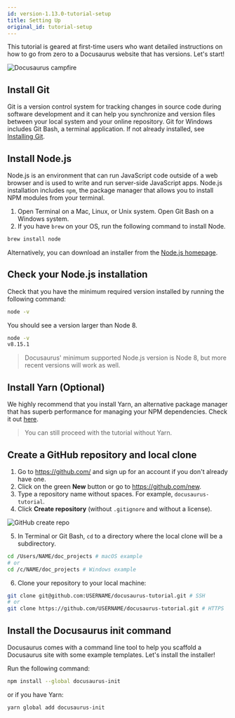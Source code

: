```yaml
---
id: version-1.13.0-tutorial-setup
title: Setting Up
original_id: tutorial-setup
---
```


This tutorial is geared at first-time users who want detailed instructions on how to go from zero to a Docusaurus website that has versions. Let's start!

<img alt="Docusaurus campfire" src="/img/undraw_docusaurus_mountain.svg" class="docImage"/>

## Install Git

Git is a version control system for tracking changes in source code during software development and it can help you synchronize and version files between your local system and your online repository. Git for Windows includes Git Bash, a terminal application. If not already installed, see [Installing Git](https://git-scm.com/book/en/v2/Getting-Started-Installing-Git).

## Install Node.js

Node.js is an environment that can run JavaScript code outside of a web browser and is used to write and run server-side JavaScript apps. Node.js installation includes `npm`, the package manager that allows you to install NPM modules from your terminal.

1. Open Terminal on a Mac, Linux, or Unix system. Open Git Bash on a Windows system.
1. If you have `brew` on your OS, run the following command to install Node.

```sh
brew install node
```

Alternatively, you can download an installer from the [Node.js homepage](https://nodejs.org/en/).

## Check your Node.js installation

Check that you have the minimum required version installed by running the following command:

```sh
node -v
```

You should see a version larger than Node 8.

```sh
node -v
v8.15.1
```

> Docusaurus' minimum supported Node.js version is Node 8, but more recent versions will work as well.

## Install Yarn (Optional)

We highly recommend that you install Yarn, an alternative package manager that has superb performance for managing your NPM dependencies. Check it out [here](https://yarnpkg.com/en/docs/install).

> You can still proceed with the tutorial without Yarn.

## Create a GitHub repository and local clone

1. Go to https://github.com/ and sign up for an account if you don't already have one.
1. Click on the green **New** button or go to https://github.com/new.
1. Type a repository name without spaces. For example, `docusaurus-tutorial`.
1. Click **Create repository** (without `.gitignore` and without a license).

<img alt="GitHub create repo" src="/img/tutorial-git-clone.png" class="docImage"/>

5. In Terminal or Git Bash, `cd` to a directory where the local clone will be a subdirectory.

```sh
cd /Users/NAME/doc_projects # macOS example
# or
cd /c/NAME/doc_projects # Windows example
```

6. Clone your repository to your local machine:

```sh
git clone git@github.com:USERNAME/docusaurus-tutorial.git # SSH
# or
git clone https://github.com/USERNAME/docusaurus-tutorial.git # HTTPS
```

## Install the Docusaurus init command

Docusaurus comes with a command line tool to help you scaffold a Docusaurus site with some example templates. Let's install the installer!

Run the following command:

```sh
npm install --global docusaurus-init
```

or if you have Yarn:

```sh
yarn global add docusaurus-init
```
